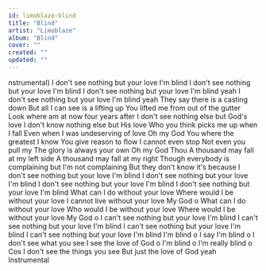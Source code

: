 ```yaml
---
id: limoblaze-blind
title: "Blind"
artist: "Limoblaze"
album: "Blind"
cover: ""
created: ""
updated: ""
---
```


nstrumental)
I don't see nothing but your love
I'm blind
I don't see nothing but your love
I'm blind
I don't see nothing but your love
I'm blind yeah
I don't see nothing but your love
I'm blind yeah
They say there is a casting down
But all I can see is a lifting up
You lifted me from out of the gutter
Look where am at now four years after
I don't see nothing else but God's love
I don't know nothing else but His love
Who you think picks me up when I fall
Even when I was undeserving of love
Oh my God
You where the greatest I know
You give reason to flow
I cannot even stop
Not even you pull my
The glory is always your own
Oh my God
Thou A thousand may fall at my left side
A thousand may fall at my right
Though everybody is complaining but I'm not complaining
But they don't know it's because
I don't see nothing but your love
I'm blind
I don't see nothing but your love
I'm blind
I don't see nothing but your love
I'm blind
I don't see nothing but your love
I'm blind
What can I do without your love
Where would I be without your love
I cannot live without your love
My God o
What can I do without your love
Who would I be without your love
Where would I be without your love
My God o
I can't see nothing but your love
I'm blind
I can't see nothing but your love
I'm blind
I can't see nothing but your love
I'm blind
I can't see nothing but your love
I'm blind
I'm blind o
I say I'm blind o
I don't see what you see
I see the love of God o
I'm blind o
I'm really blind o
Cos I don't see the things you see
But just the love of God yeah
Instrumental